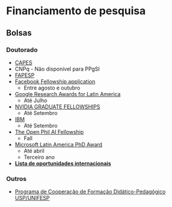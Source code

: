 # Financiamento de pesquisa



## Bolsas


### Doutorado

 - [CAPES](http://ppgsi.each.usp.br/regras-de-bolsas/)
 - CNPq - Não disponível para PPgSI
 - [FAPESP](http://www.fapesp.br/261)
 - [Facebook Fellowship application](https://research.fb.com/programs/fellowship/)
	 - Entre agosto e outubro
 - [Google Research Awards for Latin America](https://research.google/outreach/faq/?category=latin)
	 -  Até Julho
- [NVIDIA GRADUATE FELLOWSHIPS](https://www.nvidia.com/en-us/research/graduate-fellowships/)
	- Até Setembro
- [IBM](https://www.research.ibm.com/university/awards/fellowships.html)
	- Até Setembro
- [The Open Phil AI Fellowship ](https://www.openphilanthropy.org/focus/global-catastrophic-risks/potential-risks-advanced-artificial-intelligence/the-open-phil-ai-fellowship)
	- Fall
- [Microsoft Latin America PhD Award](https://www.microsoft.com/en-us/research/academic-program/latin-america-phd-award/)
	- Até abril
	- Terceiro ano
- [**Lista de oportunidades internacionais**](https://www.cs.cmu.edu/~gradfellowships/)


### Outros
- [Programa de Cooperação de Formação Didático-Pedagógico USP/UNIFESP](http://www.prpg.usp.br/index.php/pt-br/apoio-administrativo/editais)
